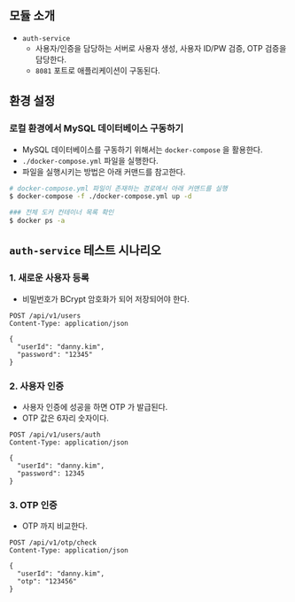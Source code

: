 ## 모듈 소개
- `auth-service`
  - 사용자/인증을 담당하는 서버로 사용자 생성, 사용자 ID/PW 검증, OTP 검증을 담당한다. 
  - `8081` 포트로 애플리케이션이 구동된다.

## 환경 설정

### 로컬 환경에서 MySQL 데이터베이스 구동하기

- MySQL 데이터베이스를 구동하기 위해서는 `docker-compose` 을 활용한다.
- `./docker-compose.yml` 파일을 실행한다.
- 파일을 실행시키는 방법은 아래 커맨드를 참고한다.

```bash
# docker-compose.yml 파일이 존재하는 경로에서 아래 커맨드를 실행
$ docker-compose -f ./docker-compose.yml up -d

### 전체 도커 컨테이너 목록 확인
$ docker ps -a
```

## `auth-service` 테스트 시나리오

### 1. 새로운 사용자 등록

- 비밀번호가 BCrypt 암호화가 되어 저장되어야 한다.

```http request
POST /api/v1/users
Content-Type: application/json

{
  "userId": "danny.kim",
  "password": "12345"
}
```

### 2. 사용자 인증

- 사용자 인증에 성공을 하면 OTP 가 발급된다.
- OTP 값은 6자리 숫자이다.

```http request
POST /api/v1/users/auth
Content-Type: application/json

{
  "userId": "danny.kim",
  "password": 12345
}
```

### 3. OTP 인증

- OTP 까지 비교한다.

```http request
POST /api/v1/otp/check
Content-Type: application/json

{
  "userId": "danny.kim",
  "otp": "123456"
}
```